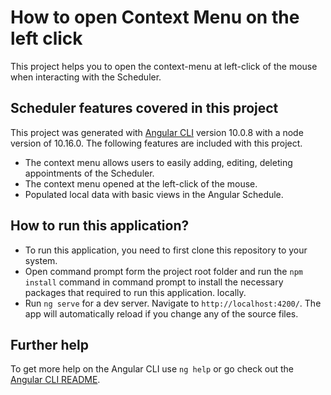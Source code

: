 # How to open Context Menu on the left click
This project helps you to open the context-menu at left-click of the mouse when interacting with the Scheduler.

## Scheduler features covered in this project
This project was generated with [Angular CLI](https://github.com/angular/angular-cli) version 10.0.8 with a node version of 10.16.0.
The following features are included with this project.
* The context menu allows users to easily adding, editing, deleting appointments of the Scheduler.
* The context menu opened at the left-click of the mouse.
* Populated local data with basic views in the Angular Schedule.


## How to run this application?
* To run this application, you need to first clone this repository to your system.
* Open command prompt form the project root folder and run the `npm install` command in command prompt to install the necessary packages that required to run this application. locally.
* Run `ng serve` for a dev server. Navigate to `http://localhost:4200/`. The app will automatically reload if you change any of the source files.

## Further help
To get more help on the Angular CLI use `ng help` or go check out the [Angular CLI README](https://github.com/angular/angular-cli/blob/master/README.md).